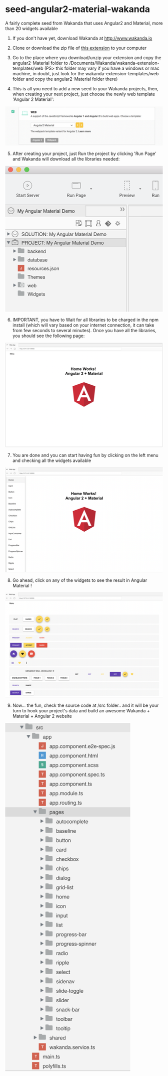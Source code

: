 # seed-angular2-material-wakanda
A fairly complete seed from Wakanda that uses Angular2 and Material, more than 20 widgets available

1. If you don't have yet, download Wakanda at http://www.wakanda.io

2. Clone or download the zip file of [this extension](https://github.com/rmello4d/seed-angular2-material-wakanda/archive/master.zip) to your computer 

3. Go to the place where you download/unzip your extension and copy the angular2-Material folder to /Documents/Wakanda/wakanda-extension-templates/web (PS> this folder may vary if you have a windows or mac machine, in doubt,  just look for the wakanda-extension-templates/web folder and  copy the angular2-Material folder there)

4. This is all you need to add a new seed to your Wakanda projects, then, when creating your next project, just choose the newly web template 'Angular 2 Material':
<img src="https://github.com/rmello4d/seed-angular2-material-wakanda/blob/master/img/img1.png" alt="alt text">

5. After creating your project, just Run the project by clicking 'Run Page' and Wakanda will download all the libraries needed:
<img src="https://github.com/rmello4d/seed-angular2-material-wakanda/blob/master/img/img2.png" alt="alt text">

6. IMPORTANT, you have to Wait for all libraries to be charged in the npm install (which will vary based on your internet connection, it can take from few seconds to several minutes). Once you have all the libraries, you should see the following page: 
<img src="https://github.com/rmello4d/seed-angular2-material-wakanda/blob/master/img/img4.png" alt="alt text" width="700">

7. You are done and you can start having fun by clicking on the left menu and checking all the widgets available  
<img src="https://github.com/rmello4d/seed-angular2-material-wakanda/blob/master/img/img5.png" alt="alt text" width="700">

8. Go ahead, click on any of the widgets to see the result in Angular Material !
<img src="https://github.com/rmello4d/seed-angular2-material-wakanda/blob/master/img/img6.png" alt="alt text" width="700">

9. Now... the fun, check the source code at /src folder.. and it will be your turn to hook your project's data and build an awesome Wakanda + Material + Angular 2 website 

<img src="https://github.com/rmello4d/seed-angular2-material-wakanda/blob/master/img/img3.png" alt="alt text" width="400">
